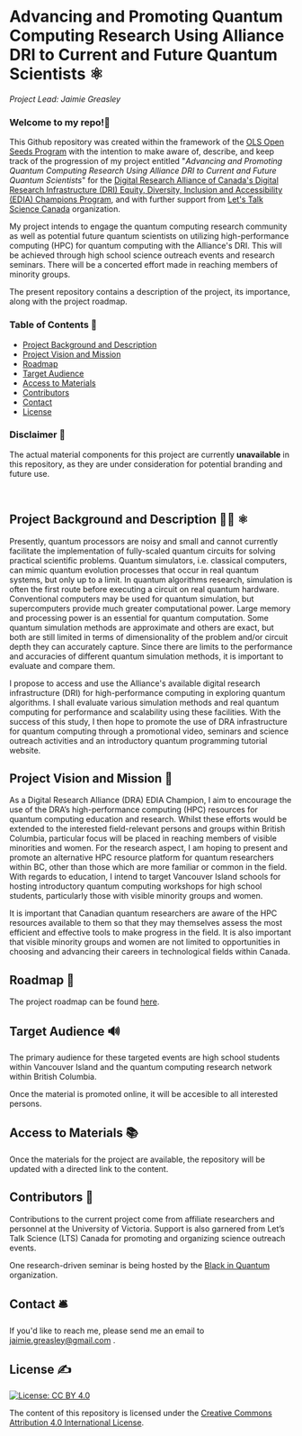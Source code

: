 # Advancing and Promoting Quantum Computing Research Using Alliance DRI to Current and Future Quantum Scientists ⚛️
*Project Lead: Jaimie Greasley*


### Welcome to my repo!👋

This Github repository was created within the framework of the [OLS Open Seeds Program](https://we-are-ols.org/openseeds/) with the intention to make aware of, describe, and keep track of the progression of my project entitled "*Advancing and Promoting Quantum Computing Research Using Alliance DRI to Current and Future Quantum Scientists*" for the [Digital Research Alliance of Canada's Digital Research Infrastructure (DRI) Equity, Diversity, Inclusion and Accessibility (EDIA) Champions Program](https://alliancecan.ca/en/funding-opportunities/dri-edia-champions-pilot-program), and with further support from [Let's Talk Science Canada](https://letstalkscience.ca) organization. 

My project intends to engage the quantum computing research community as well as potential future quantum scientists on utilizing high-performance computing (HPC) for quantum computing with the Alliance's DRI. This will be achieved through high school science outreach events and research seminars. There will be a concerted effort made in reaching members of minority groups. 

The present repository contains a description of the project, its importance, along with the project roadmap. 


### Table of Contents 🔖

- [Project Background and Description](#project-background-and-description-woman_technologist-atom_symbol)
- [Project Vision and Mission](#project-vision-and-mission-star2)
- [Roadmap](#roadmap-thought_balloon)
- [Target Audience](#target-audience-loud_sound)
- [Access to Materials](#access-to-materials-books)
- [Contributors](#contributors-handshake)
- [Contact](#contact-bellhop_bell)
- [License](#license-writing_hand)


### Disclaimer :stop_sign:

The actual material components for this project are currently **unavailable** in this repository, as they are under consideration for potential branding and future use.

&nbsp; 

## Project Background and Description :woman_technologist: :atom_symbol:

Presently, quantum processors are noisy and small and cannot currently facilitate the implementation  of fully-scaled quantum circuits for solving practical scientific problems. Quantum simulators, i.e. classical computers, can mimic quantum evolution processes that occur in real quantum systems, but only up to a limit. In quantum algorithms research, simulation is often the first route before executing a circuit on real quantum hardware. Conventional computers may be used for quantum simulation, but supercomputers provide much greater computational power. Large memory and processing power is an essential for quantum computation. Some quantum simulation methods are approximate and others are exact, but both are still limited in terms of dimensionality of the problem and/or circuit depth they can accurately capture. Since there are limits to the performance and accuracies of different quantum simulation methods, it is important to evaluate and compare them.

I propose to access and use the Alliance's available digital research infrastructure (DRI) for high-performance computing in exploring quantum algorithms. I shall evaluate various simulation methods and real quantum computing for performance and scalability using these facilities. With the success of this study, I then hope to promote the use of DRA infrastructure for quantum computing through a promotional video, seminars and science outreach activities and an introductory quantum programming tutorial website. 

## Project Vision and Mission :star2:
As a Digital Research Alliance (DRA) EDIA Champion, I aim to encourage the use of the DRA’s high-performance computing (HPC) resources for quantum computing education and research. Whilst these efforts would be extended to the interested field-relevant persons and groups within British Columbia, particular focus will be placed in reaching members of visible minorities and women.
For the research aspect, I am hoping to present and promote an alternative HPC resource platform for quantum researchers within BC, other than those which are more familiar or common in the field. With regards to education, I intend to target Vancouver Island schools for hosting introductory quantum computing workshops for high school students, particularly those with visible minority groups and women.

It is important that Canadian quantum researchers are aware of the HPC resources available to them so that they may themselves assess the most efficient and effective tools to make progress in the field. It is also important that visible minority groups and women are not limited to opportunities in choosing and advancing their careers in technological fields within Canada.

## Roadmap :thought_balloon:

The project roadmap can be found [here](https://github.com/Jaim-gem/OLS-program/blob/main/roadmap.md). 

## Target Audience :loud_sound:

 The primary audience for these targeted events are high school students within Vancouver Island and the quantum computing research network within British Columbia.

 Once the material is promoted online, it will be accesible to all interested persons.

## Access to Materials :books:

Once the materials for the project are available, the repository will be updated with a directed link to the content. 


## Contributors :handshake:

Contributions to the current project come from affiliate researchers and personnel at the University of Victoria. Support is also garnered from Let’s Talk Science (LTS) Canada for promoting and organizing science outreach events.

 One research-driven seminar is being hosted by the [Black in Quantum](https://www.linkedin.com/black-in-quantum/)
organization. 


## Contact :bellhop_bell:
If you'd like to reach me, please send me an email to jaimie.greasley@gmail.com .


## License :writing_hand:
[![License: CC BY 4.0](https://img.shields.io/badge/License-CC_BY_4.0-lightgrey.svg)](https://creativecommons.org/licenses/by/4.0/)

The content of this repository is licensed under the [Creative Commons Attribution 4.0 International License](https://creativecommons.org/licenses/by/4.0/).
